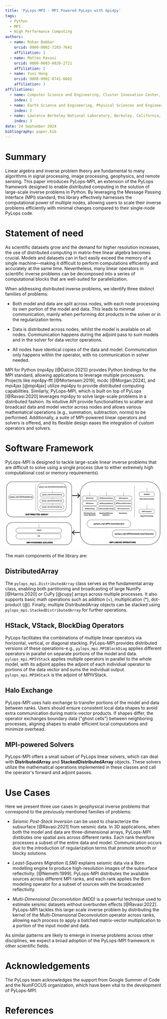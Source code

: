 ```yaml
---
title: 'PyLops-MPI - MPI Powered PyLops with mpi4py'
tags:
  - Python
  - MPI
  - High Performance Computing
authors:
  - name: Rohan Babbar
    orcid: 0000-0002-7203-7641
    affiliation: 1
  - name: Matteo Ravasi
    orcid: 0000-0003-0020-2721
    affiliation: 2
  - name: Yuxi Hong
    orcid: 0000-0002-0741-6602
    affiliation: 3
affiliations:
  - name: Computer Science and Engineering, Cluster Innovation Center, University of Delhi, Delhi, India.
    index: 1
  - name: Earth Science and Engineering, Physical Sciences and Engineering (PSE), King Abdullah University of Science and Technology (KAUST), Thuwal, Kingdom of Saudi Arabia.
    index: 2
  - name: Lawrence Berkeley National Laboratory, Berkeley, California, United States of America.
    index: 3
date: 24 September 2024
bibliography: paper.bib
---
```


# Summary

Linear algebra and inverse problem theory are fundamental to many algorithms in signal processing, image processing, geophysics, and remote sensing. This paper introduces PyLops-MPI, an extension of the PyLops framework designed to enable distributed computing in the solution of large-scale inverse problems in Python. By leveraging the Message Passing Interface (MPI) standard, this library effectively 
harnesses the computational power of multiple nodes, allowing users to scale their inverse problems efficiently with minimal 
changes compared to their single-node PyLops code.

# Statement of need

As scientific datasets grow and the demand for higher resolution increases, the use of distributed computing in matrix-free linear algebra becomes crucial. 
Models and datasets can in fact easily exceed the memory of a single machine—making it difficult to perform computations efficiently and accurately at the same time. Nevertheless, many linear operators 
in scientific inverse problems can be decomposed into a series of computational blocks that are well-suited for parallelization.

When addressing distributed inverse problems, we identify three distinct families of problems:

- Both model and data are split across nodes, with each node processing its own portion of the model and data. This leads to minimal  
  communication, mainly when performing dot products in the solver or in the regularization terms. 

- Data is distributed across nodes, whilst the model is available on all nodes. 
  Communication happens during the adjoint pass to sum models and in the solver for data vector operations.

- All nodes have identical copies of the data and model. Communication only happens within 
  the operator, with no communication in solver needed.

MPI for Python (mpi4py [@Dalcin:2021]) provides Python bindings for the MPI standard, allowing applications to leverage multiple 
processors. Projects like mpi4py-fft [@Mortensen:2019], mcdc [@Morgan:2024], and mpi4jax [@mpi4jax] 
utilize mpi4py to provide distributed computing capabilities. Similarly, PyLops-MPI, which is built on top of PyLops [@Ravasi:2020] leverages mpi4py to solve large-scale problems in a distributed fashion. 
Its intuitive API provide functionalities to scatter and broadcast data and model vector across nodes and allows various mathematical operations (e.g., summation, subtraction, norms) 
to be performed. Additionally, a suite of MPI-powered linear operators and solvers is offered, and its flexible design eases the integration of custom operators and solvers.

# Software Framework

PyLops-MPI is designed to tackle large-scale linear inverse problems that are difficult to solve using a single process 
(due to either extremely high computational cost or memory requirements).

![Software Framework representation of the ``PyLops-MPI`` API.](figs/software_framework.png)

The main components of the library are:

## DistributedArray

The `pylops_mpi.DistributedArray` class serves as the fundamental array class, enabling both partitioning and broadcasting of large 
NumPy [@Harris:2020] or CuPy [@cupy] arrays across multiple processes. It also supports basic math operations such as addition (+), multiplication (*), dot-product (@). Finally, multiple DistributedArray objects can be stacked using `pylops_mpi.StackedDistributedArray` for further operations.

## HStack, VStack, BlockDiag Operators

PyLops facilitates the combinations of multiple linear operators via horizontal, vertical, or diagonal stacking. PyLops-MPI provides 
distributed versions of these operations-e.g., `pylops_mpi.MPIBlockDiag` applies different operators in parallel on separate portions of the model 
and data. `pylops_mpi.MPIVStack` applies multiple operators in parallel to the whole model, with its adjoint applies the adjoint of each individual operator to portions of the data vector and sums the individual output. `pylops_mpi.MPIHStack` is the adjoint of MPIVStack.

## Halo Exchange

PyLops-MPI uses halo exchange to transfer portions of the model and data between ranks. Users should ensure consistent local data shapes to avoid extra communication during matrix-vector products. If shapes differ, the operator exchanges boundary data ("ghost cells") between neighboring processes, aligning shapes to enablr efficient local computations and minimize overhead.

## MPI-powered Solvers

PyLops-MPI offers a small subset of PyLops linear solvers, which can deal with **DistributedArray** and **StackedDistributedArray** objects. These solvers utilize 
the mathematical operations implemented in these classes and call the operator's forward and adjoint passes. 

# Use Cases

Here we present three use cases in geophysical inverse problems that correspond to the previously mentioned families of problems:

- *Seismic Post-Stack Inversion* can be used to characterize the
  subsurface [@Ravasi:2021] from seismic data. In 3D applications, when both the model and data are three-dimensional arrays, PyLops-MPI distibutes one spatial axis across different ranks. Each rank therefore processes a subset of the entire data and model. 
  Communication occurs due to the introduction of regularization terms that promote smooth or blocky solutions.

- *Least-Squares Migration (LSM)* explains seismic data via a Born modelling engine to produce high-resolution images of the subsurface 
  reflectivity. [@Nemeth:1999]. PyLops-MPI distributes the available sources across different MPI ranks, and
  each rank applies the Born modeling operator for a subset of sources with the broadcasted reflectivity.

- *Multi-Dimensional Deconvolution (MDD)* is a powerful technique used to estimate seismic datasets without overburden effects [@Ravasi:2022]. 
  PyLops-MPI tackles this large-scale inverse problem by distributing the kernel of the 
  Multi-Dimensional Deconvolution operator across ranks, allowing each process to apply a batched matrix-vector multiplication to a portion of the input model and data.

As similar patterns are likely to emerge in inverse problems across other disciplines, we expect a broad adoption of the PyLops-MPI framework in other scientific fields.

# Acknowledgements

The PyLops team acknowledges the support from Google Summer of Code and the NumFOCUS organization, which have been vital to the development of PyLops-MPI.

# References